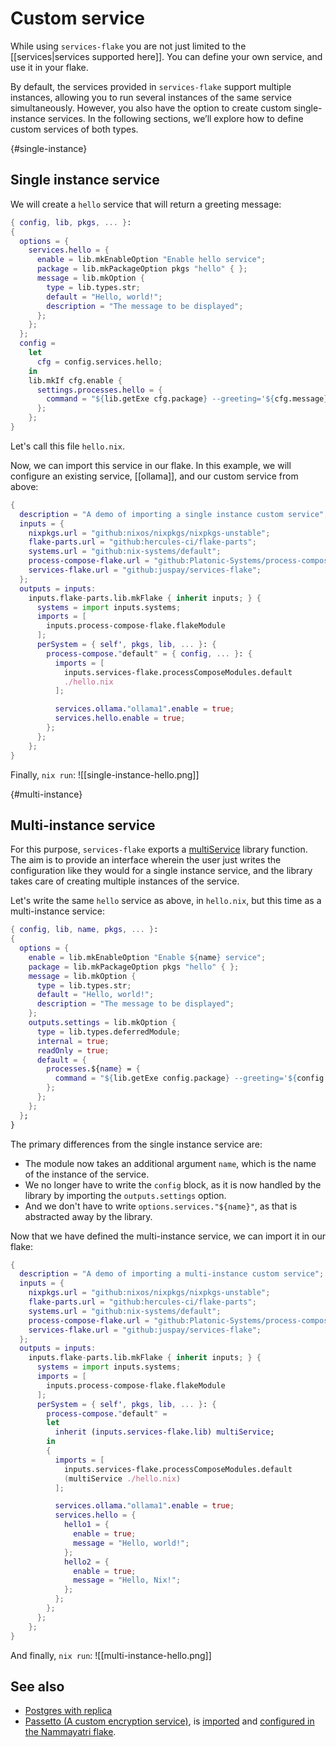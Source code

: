 # Custom service

While using `services-flake` you are not just limited to the [[services|services supported here]]. You can define your own service, and use it in your flake.

By default, the services provided in `services-flake` support multiple instances, allowing you to run several instances of the same service simultaneously. However, you also have the option to create custom single-instance services. In the following sections, we’ll explore how to define custom services of both types.

{#single-instance}
## Single instance service

We will create a `hello` service that will return a greeting message:

```nix
{ config, lib, pkgs, ... }:
{
  options = {
    services.hello = {
      enable = lib.mkEnableOption "Enable hello service";
      package = lib.mkPackageOption pkgs "hello" { };
      message = lib.mkOption {
        type = lib.types.str;
        default = "Hello, world!";
        description = "The message to be displayed";
      };
    };
  };
  config =
    let
      cfg = config.services.hello;
    in
    lib.mkIf cfg.enable {
      settings.processes.hello = {
        command = "${lib.getExe cfg.package} --greeting='${cfg.message}'";
      };
    };
}
```

Let's call this file `hello.nix`.

Now, we can import this service in our flake. In this example, we will configure an existing service, [[ollama]], and our custom service from above:

```nix
{
  description = "A demo of importing a single instance custom service";
  inputs = {
    nixpkgs.url = "github:nixos/nixpkgs/nixpkgs-unstable";
    flake-parts.url = "github:hercules-ci/flake-parts";
    systems.url = "github:nix-systems/default";
    process-compose-flake.url = "github:Platonic-Systems/process-compose-flake";
    services-flake.url = "github:juspay/services-flake";
  };
  outputs = inputs:
    inputs.flake-parts.lib.mkFlake { inherit inputs; } {
      systems = import inputs.systems;
      imports = [
        inputs.process-compose-flake.flakeModule
      ];
      perSystem = { self', pkgs, lib, ... }: {
        process-compose."default" = { config, ... }: {
          imports = [
            inputs.services-flake.processComposeModules.default
            ./hello.nix
          ];

          services.ollama."ollama1".enable = true;
          services.hello.enable = true;
        };
      };
    };
}
```

Finally, `nix run`:
![[single-instance-hello.png]]

{#multi-instance}
## Multi-instance service

For this purpose, `services-flake` exports a [multiService](https://github.com/juspay/services-flake/blob/647bff2c44b42529461f60a7fe07851ff93fb600/nix/lib.nix#L1-L34) library function. The aim is to provide an interface wherein the user just writes the configuration like they would for a single instance service, and the library takes care of creating multiple instances of the service.

Let's write the same `hello` service as above, in `hello.nix`, but this time as a multi-instance service:

```nix
{ config, lib, name, pkgs, ... }:
{
  options = {
    enable = lib.mkEnableOption "Enable ${name} service";
    package = lib.mkPackageOption pkgs "hello" { };
    message = lib.mkOption {
      type = lib.types.str;
      default = "Hello, world!";
      description = "The message to be displayed";
    };
    outputs.settings = lib.mkOption {
      type = lib.types.deferredModule;
      internal = true;
      readOnly = true;
      default = {
        processes.${name} = {
          command = "${lib.getExe config.package} --greeting='${config.message}'";
        };
      };
    };
  };
}
```

The primary differences from the single instance service are:

- The module now takes an additional argument `name`, which is the name of the instance of the service.
- We no longer have to write the `config` block, as it is now handled by the library by importing the `outputs.settings` option.
- And we don't have to write `options.services."${name}"`, as that is abstracted away by the library.

Now that we have defined the multi-instance service, we can import it in our flake:

```nix
{
  description = "A demo of importing a multi-instance custom service";
  inputs = {
    nixpkgs.url = "github:nixos/nixpkgs/nixpkgs-unstable";
    flake-parts.url = "github:hercules-ci/flake-parts";
    systems.url = "github:nix-systems/default";
    process-compose-flake.url = "github:Platonic-Systems/process-compose-flake";
    services-flake.url = "github:juspay/services-flake";
  };
  outputs = inputs:
    inputs.flake-parts.lib.mkFlake { inherit inputs; } {
      systems = import inputs.systems;
      imports = [
        inputs.process-compose-flake.flakeModule
      ];
      perSystem = { self', pkgs, lib, ... }: {
        process-compose."default" = 
        let
          inherit (inputs.services-flake.lib) multiService;
        in
        {
          imports = [
            inputs.services-flake.processComposeModules.default
            (multiService ./hello.nix)
          ];

          services.ollama."ollama1".enable = true;
          services.hello = {
            hello1 = {
              enable = true;
              message = "Hello, world!";
            };
            hello2 = {
              enable = true;
              message = "Hello, Nix!";
            };
          };
        };
      };
    };
}
```

And finally, `nix run`:
![[multi-instance-hello.png]]

## See also

- [Postgres with replica](https://github.com/nammayatri/nammayatri/blob/main/Backend/nix/services/postgres-with-replica.nix)
- [Passetto (A custom encryption service)](https://github.com/nammayatri/passetto/blob/nixify/process-compose.nix), is [imported](https://github.com/nammayatri/nammayatri/blob/e8032f1fac3581b9062e2469dfc778d2913d3665/Backend/nix/services/nammayatri.nix#L32) and [configured in the Nammayatri flake](https://github.com/nammayatri/nammayatri/blob/e8032f1fac3581b9062e2469dfc778d2913d3665/Backend/nix/services/nammayatri.nix#L285-L297).
